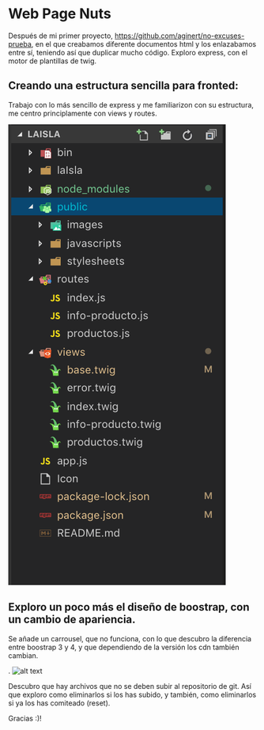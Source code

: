# Web Page Nuts

Después de mi primer proyecto, https://github.com/aginert/no-excuses-prueba, en el que creabamos diferente documentos html y los enlazabamos entre sí, teniendo así que duplicar mucho código. Exploro express, con el motor de plantillas de twig. 

## Creando una estructura sencilla para fronted:

Trabajo con lo más sencillo de express y me familiarizon con su estructura, me centro principlamente con views y routes.

![alt text](https://github.com/aginert/laIsla/blob/master/laIsla/strExpress.png "exploreExpress")

## Exploro un poco más el diseño de boostrap, con un cambio de apariencia.

Se añade un carrousel, que no funciona, con lo que descubro la diferencia entre boostrap 3 y 4, y que dependiendo de la versión los cdn también cambian.

.
![alt text](https://github.com/aginert/laIsla/blob/master/laIsla/bloggif_5c254bfeacf19.gif "webPageExpress")

Descubro que hay archivos que no se deben subir al repositorio de git. Así que exploro como eliminarlos si los has subido, y también, como eliminarlos si ya los has comiteado (reset).

Gracias :)!


